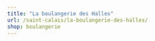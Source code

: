 ```yaml
---
title: "La boulangerie des Halles"
url: /saint-calais/la-boulangerie-des-halles/
shop: boulangerie
---
```

